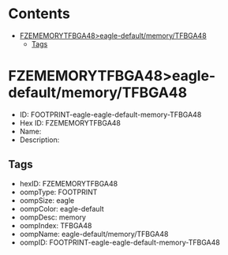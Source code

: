 



Contents
========

* [FZEMEMORYTFBGA48>eagle-default/memory/TFBGA48](#fzememorytfbga48eagle-defaultmemorytfbga48)
	* [Tags](#tags)

# FZEMEMORYTFBGA48>eagle-default/memory/TFBGA48

- ID: FOOTPRINT-eagle-eagle-default-memory-TFBGA48
- Hex ID: FZEMEMORYTFBGA48
- Name: 
- Description: 

## Tags

- hexID: FZEMEMORYTFBGA48
- oompType: FOOTPRINT
- oompSize: eagle
- oompColor: eagle-default
- oompDesc: memory
- oompIndex: TFBGA48
- oompName: eagle-default/memory/TFBGA48
- oompID: FOOTPRINT-eagle-eagle-default-memory-TFBGA48
